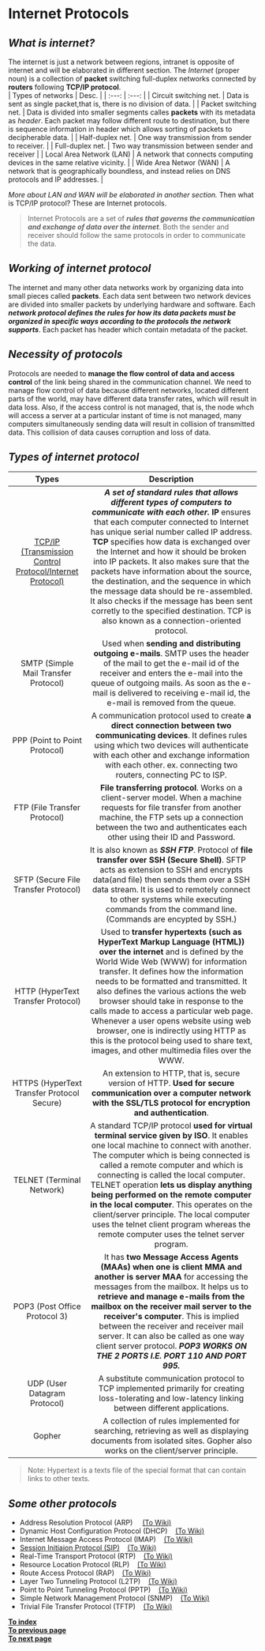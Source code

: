# **Internet Protocols**
## *What is internet?*
The internet is just a network between regions, intranet is opposite of internet and will be elaborated in different section. The *Internet* (proper noun) is a collection of **packet** switching full-duplex networks connected by **routers** following **TCP/IP protocol**.   
| Types of networks | Desc. |
| :---: | :---: |
| Circuit switching net. | Data is sent as single packet,that is, there is no division of data. |
| Packet switching net. | Data is divided into smaller segments calles **packets** with its metadata as *header*. Each packet may follow different route to destination, but there is sequence information in header which allows sorting of packets to decipherable data. | 
| Half-duplex net. | One way transmission from sender to receiver. |
| Full-duplex net. | Two way transmission between sender and receiver | 
| Local Area Network (LAN) | A network that connects computing devices in the same relative vicinity. | 
| Wide Area Networ (WAN) |  A network that is geographically boundless, and instead relies on DNS protocols and IP addresses. |
  
*More about LAN and WAN will be elaborated in another section.* Then what is TCP/IP protocol? These are Internet protocols.  
  
> Internet Protocols are a set of ***rules that governs the communication and exchange of data over the internet***. Both the sender and receiver should follow the same protocols in order to communicate the data. 
## *Working of internet protocol*  
The internet and many other data networks work by organizing data into small pieces called **packets**. Each data sent between two network devices are divided into smaller packets by underlying hardware and software. Each ***network protocol defines the rules for how its data packets must be organized in specific ways according to the protocols the network supports***. Each packet has header which contain metadata of the packet. 
## *Necessity of protocols*
Protocols are needed to **manage the flow control of data and access control** of the link being shared in the communication channel. We need to manage flow control of data because different networks, located different parts of the world, may have different data transfer rates, which will result in data loss. Also, if the access control is not managed, that is, the node whch will access a server at a particular instant of time is not managed, many computers simultaneously sending data will result in collision of transmitted data. This collision of data causes corruption and loss of data.  
## *Types of internet protocol*
| Types | Description |
| :---: | :---: | 
| [TCP/IP (Transmission Control Protocol/Internet Protocol)](TCP_IP.md) | ***A set of standard rules that allows different types of computers to communicate with each other.*** **IP** ensures that each computer connected to Internet has unique serial number called IP address. **TCP** specifies how data is exchanged over the Internet and how it should be broken into IP packets. It also makes sure that the packets have information about the source, the destination, and the sequence in which the message data should be re-assembled. It also checks if the message has been sent corretly to the specified destination. TCP is also known as a connection-oriented protocol. | 
| SMTP (Simple Mail Transfer Protocol) | Used when **sending and distributing outgoing e-mails**. SMTP uses the header of the mail to get the e-mail id of the receiver and enters the e-mail into the queue of outgoing mails. As soon as the e-mail is delivered to receiving e-mail id, the e-mail is removed from the queue. |
| PPP (Point to Point Protocol) | A communication protocol used to create **a direct connection between two communicating devices**. It defines rules using which two devices will authenticate with each other and exchange information with each other. ex. connecting two routers, connecting PC to ISP. |
| FTP (File Transfer Protocol) | **File transferring protocol**. Works on a client-server model. When a machine requests for file transfer from another machine, the FTP sets up a connection between the two and authenticates each other using their ID and Password. |
| SFTP (Secure File Transfer Protocol) | It is also known as ***SSH FTP***. Protocol of **file transfer over SSH (Secure Shell)**. SFTP acts as extension to SSH and encrypts data(and file) then sends them over a SSH data stream. It is used to remotely connect to other systems while executing commands from the command line. (Commands are encypted by SSH.) |
| HTTP (HyperText Transfer Protocol) | Used to **transfer hypertexts (such as HyperText Markup Language (HTML)) over the internet** and is defined by the World Wide Web (WWW) for information transfer. It defines how the information needs to be formatted and transmitted. It also defines the various actions the web browser should take in response to the calls made to access a particular web page. Whenever a user opens website using web browser, one is indirectly using HTTP as this is the protocol being used to share text, images, and other multimedia files over the WWW. |
| HTTPS (HyperText Transfer Protocol Secure) | An extension to HTTP, that is, secure version of HTTP. **Used for secure communication over a computer network with the SSL/TLS protocol for encryption and authentication**. |
| TELNET (Terminal Network) | A standard TCP/IP protocol **used for virtual terminal service given by ISO**. It enables one local machine to connect with another. The computer which is being connected is called a remote computer and which is connecting is called the local computer. TELNET operation **lets us display anything being performed on the remote computer in the local computer**. This operates on the client/server principle. The local computer uses the telnet client program whereas the remote computer uses the telnet server program. |
| POP3 (Post Office Protocol 3) | It has **two Message Access Agents (MAAs) when one is client MMA and another is server MAA** for accessing the messages from the mailbox. It helps us to **retrieve and manage e-mails from the mailbox on the receiver mail server to the receiver's computer**. This is implied between the receiver and receiver mail server. It can also be called as one way client server protocol. ***POP3 WORKS ON THE 2 PORTS I.E. PORT 110 AND PORT 995.*** |
| UDP (User Datagram Protocol) | A substitute communication protocol to TCP implemented primarily for creating loss-tolerating and low-latency linking between different applications. |
| Gopher | A collection of rules implemented for searching, retrieving as well as displaying documents from isolated sites. Gopher also works on the client/server principle. |
  
> Note: Hypertext is a texts file of the special format that can contain links to other texts.
## *Some other protocols*
- Address Resolution Protocol (ARP)&nbsp;&nbsp;&nbsp;&nbsp;&nbsp;[(To Wiki)](https://en.wikipedia.org/wiki/Address_Resolution_Protocol)
- Dynamic Host Configuration Protocol (DHCP)&nbsp;&nbsp;&nbsp;&nbsp;[(To Wiki)](https://en.wikipedia.org/wiki/Dynamic_Host_Configuration_Protocol)
- Internet Message Access Protocol (IMAP)&nbsp;&nbsp;&nbsp;&nbsp;[(To Wiki)](https://en.wikipedia.org/wiki/Internet_Message_Access_Protocol)
- [Session Initiaion Protocol (SIP)](SIP.md)&nbsp;&nbsp;&nbsp;&nbsp;[(To Wiki)](https://en.wikipedia.org/wiki/Session_Initiation_Protocol)
- Real-Time Transport Protocol (RTP)&nbsp;&nbsp;&nbsp;&nbsp;[(To Wiki)](https://en.wikipedia.org/wiki/Real-time_Transport_Protocol)
- Resource Location Protocol (RLP)&nbsp;&nbsp;&nbsp;&nbsp;[(To Wiki)](https://en.wikipedia.org/wiki/Radio_resource_location_services_protocol)
- Route Access Protocol (RAP)&nbsp;&nbsp;&nbsp;&nbsp;[(To Wiki)](https://en.wikipedia.org/wiki/Routing_protocol)
- Layer Two Tunneling Protocol (L2TP)&nbsp;&nbsp;&nbsp;&nbsp;[(To Wiki)](https://en.wikipedia.org/wiki/Layer_2_Tunneling_Protocol)
- Point to Point Tunneling Protocol (PPTP)&nbsp;&nbsp;&nbsp;&nbsp;[(To Wiki)](https://en.wikipedia.org/wiki/Point-to-Point_Tunneling_Protocol)
- Simple Network Management Protocol (SNMP)&nbsp;&nbsp;&nbsp;&nbsp;[(To Wiki)](https://en.wikipedia.org/wiki/Simple_Network_Management_Protocol)
- Trivial File Transfer Protocol (TFTP)&nbsp;&nbsp;&nbsp;&nbsp;[(To Wiki)](https://en.wikipedia.org/wiki/Trivial_File_Transfer_Protocol)
  
[**To index**](../ComputerNetwork.md)  
[**To previous page**](URL.md)  
[**To next page**](TCP_IP.md)  